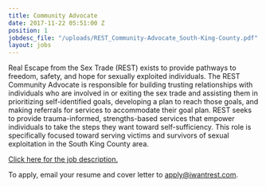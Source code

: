 ```yaml
---
title: Community Advocate
date: 2017-11-22 05:51:00 Z
position: 1
jobdesc_file: "/uploads/REST_Community-Advocate_South-King-County.pdf"
layout: jobs
---
```


Real Escape from the Sex Trade (REST) exists to provide pathways to freedom, safety, and hope for sexually exploited individuals. The REST Community Advocate is responsible for building trusting relationships with individuals who are involved in or exiting the sex trade and assisting them in prioritizing self-identified goals, developing a plan to reach those goals, and making referrals for services to accommodate their goal plan. REST seeks to provide trauma-informed, strengths-based services that empower individuals to take the steps they want toward self-sufficiency. This role is specifically focused toward serving victims and survivors of sexual exploitation in the South King County area. 

[Click here for the job description.](/uploads/REST_Community-Advocate_South-King-County.pdf)

To apply, email your resume and cover letter to [apply@iwantrest.com](mailto:apply@iwantrest.com).
